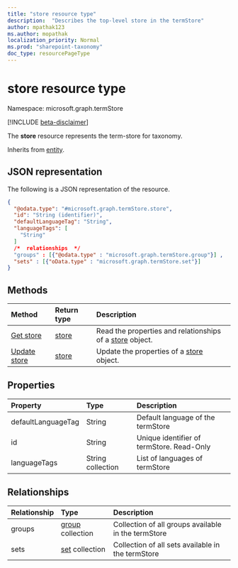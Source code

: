 ```yaml
---
title: "store resource type"
description:  "Describes the top-level store in the termStore"
author: mpathak123
ms.author: mopathak
localization_priority: Normal
ms.prod: "sharepoint-taxonomy"
doc_type: resourcePageType
---
```


# store resource type

Namespace: microsoft.graph.termStore

[!INCLUDE [beta-disclaimer](../../includes/beta-disclaimer.md)]

The **store** resource represents the term-store for taxonomy.


Inherits from [entity](../resources/entity.md).

## JSON representation
The following is a JSON representation of the resource.
<!-- {
  "blockType": "resource",
  "keyProperty": "id",
  "@odata.type": "microsoft.graph.termStore.store",
  "baseType": "microsoft.graph.entity",
  "openType": false
}
-->
``` json
{
  "@odata.type": "#microsoft.graph.termStore.store",
  "id": "String (identifier)",
  "defaultLanguageTag": "String",
  "languageTags": [
    "String"
  ]
  /*  relationships  */
  "groups" : [{"@odata.type" : "microsoft.graph.termStore.group"}] ,
  "sets" : [{"oData.type" : "microsoft.graph.termStore.set"}]
}
```

## Methods
|Method|Return type|Description
|:---|:---|:---
|[Get store](../api/termstore-store-get.md) | [store](../resources/termstore-store.md) | Read the properties and relationships of a [store](../resources/termstore-store.md) object.
|[Update store](../api/termstore-store-update.md) | [store](../resources/termstore-store.md) | Update the properties of a [store](../resources/termstore-store.md) object.

## Properties
|Property|Type|Description
|:---|:---|:---
|defaultLanguageTag | String | Default language of the termStore
|id|String | Unique identifier of termStore. Read-Only
|languageTags | String collection | List of languages of termStore

## Relationships
|Relationship|Type|Description
|:---|:---|:---
|groups |[group](../resources/termstore-group.md) collection | Collection of all groups available in the termStore
|sets | [set](../resources/termstore-set.md) collection | Collection of all sets available in the termStore


<!--
{
  "type": "#page.annotation",
  "description": "TermStore is the top-level entity used for managing taxonomy for a client",
  "keywords": "termStore,facet,resource",
  "section": "documentation",
  "tocPath": "TermStore",
  "tocBookmarks": {
    "Resources/termStore.store": "#"
  },
  "suppressions": []
}
-->
